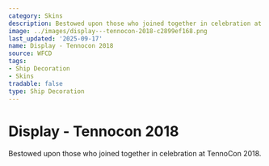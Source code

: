 ```yaml
---
category: Skins
description: Bestowed upon those who joined together in celebration at TennoCon 2018.
image: ../images/display---tennocon-2018-c2899ef168.png
last_updated: '2025-09-17'
name: Display - Tennocon 2018
source: WFCD
tags:
- Ship Decoration
- Skins
tradable: false
type: Ship Decoration
---
```


# Display - Tennocon 2018

Bestowed upon those who joined together in celebration at TennoCon 2018.

